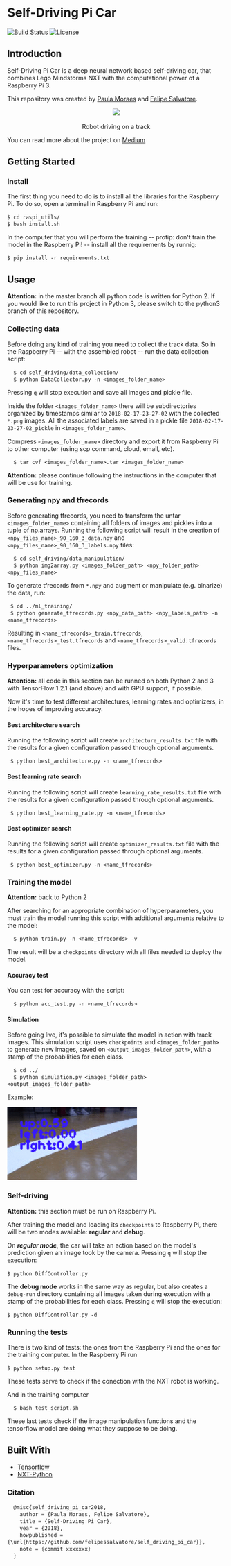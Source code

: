 # Self-Driving Pi Car 

[![Build Status](https://travis-ci.org/felipessalvatore/self_driving_pi_car.svg?branch=master)](https://travis-ci.org/felipessalvatore/self_driving_pi_car)
[![License](https://img.shields.io/github/license/mashape/apistatus.svg?maxAge=2592000)](https://github.com/felipessalvatore/self_driving_pi_car/blob/master/LICENSE)

## Introduction

Self-Driving Pi Car is a deep neural network based self-driving car, that combines Lego Mindstorms NXT with the computational power of a Raspberry Pi 3.

This repository was created by [Paula Moraes](https://github.com/paulaksm) and [Felipe Salvatore](https://github.com/felipessalvatore).

<p align = 'center'>
<img src = 'images/track.png' height = '270px'>
</p>
<p align = 'center'>
Robot driving on a track
</p>

You can read more about the project on [Medium](https://medium.com/@project_m/self-drives-me-crazy-from-0-to-self-driving-car-in-150-hours-bf4f68d50d8a)

## Getting Started

### Install

The first thing you need to do is to install all the libraries for the Raspberry Pi. To do so, open a terminal in Raspberry Pi and run:

```
$ cd raspi_utils/
$ bash install.sh
```

In the computer that you will perform the training -- protip: don't train the model in the Raspberry Pi! -- install all the requirements by runnig:

```
$ pip install -r requirements.txt
```

## Usage

**Attention:**
in the master branch all python code is written for Python 2. If you would like to run this project in Python 3, please switch to the python3 branch of this repository.


### Collecting data

Before doing any kind of training you need to collect the track data. So in the Raspberry Pi -- with the assembled robot -- run the data collection script:
```
  $ cd self_driving/data_collection/ 
  $ python DataCollector.py -n <images_folder_name>
```

Pressing `q` will stop execution and save all images and pickle file.

Inside the folder `<images_folder_name>` there will be subdirectories organized by timestamps similar to `2018-02-17-23-27-02` with the collected `*.png` images. All the associated labels are saved in a pickle file `2018-02-17-23-27-02_pickle` in `<images_folder_name>`.

Compress `<images_folder_name>` directory and export it from Raspberry Pi to other computer (using scp command, cloud, email, etc).
```
  $ tar cvf <images_folder_name>.tar <images_folder_name>
```


**Attention:**
please continue following the instructions in the computer that will be use for training.


### Generating npy and tfrecords

Before generating tfrecords, you need to transform the untar `<images_folder_name>` containing all folders of images and pickles into a tuple of np.arrays. Running the following script will result in the creation of `<npy_files_name>_90_160_3_data.npy` and `<npy_files_name>_90_160_3_labels.npy` files:
```
  $ cd self_driving/data_manipulation/
  $ python img2array.py <images_folder_path> <npy_folder_path> <npy_files_name>
```

To generate tfrecords from `*.npy` and augment or manipulate (e.g. binarize) the data, run:
 ```
  $ cd ../ml_training/ 
  $ python generate_tfrecords.py <npy_data_path> <npy_labels_path> -n <name_tfrecords> 
```

Resulting in `<name_tfrecords>_train.tfrecords`, `<name_tfrecords>_test.tfrecords` and `<name_tfrecords>_valid.tfrecords` files.



### Hyperparameters optimization

**Attention:**
all code in this section can be runned on both Python 2 and 3 with TensorFlow 1.2.1 (and above) and with GPU support, if possible.

Now it's time to test different architectures, learning rates and optimizers, in the hopes of improving accuracy. 


#### Best architecture search

Running the following script will create `architecture_results.txt` file with the results for a given configuration passed through optional arguments.
 ```
  $ python best_architecture.py -n <name_tfrecords>
```


#### Best learning rate search

Running the following script will create `learning_rate_results.txt` file with the results for a given configuration passed through optional arguments.
 ```
  $ python best_learning_rate.py -n <name_tfrecords>
```


#### Best optimizer search

Running the following script will create `optimizer_results.txt` file with the results for a given configuration passed through optional arguments.
 ```
  $ python best_optimizer.py -n <name_tfrecords>
```


### Training the model 

**Attention:**
back to Python 2

After searching for an appropriate combination of hyperparameters, you must train the model running this script with additional arguments relative to the model:

```
  $ python train.py -n <name_tfrecords> -v
```

The result will be a `checkpoints` directory with all files needed to deploy the model.


#### Accuracy test

You can test for accuracy with the script:

```
  $ python acc_test.py -n <name_tfrecords>
```


#### Simulation

Before going live, it's possible to simulate the model in action with track images. This simulation script uses `checkpoints` and `<images_folder_path>` to generate new images, saved on `<output_images_folder_path>`, with a stamp of the probabilities for each class.

```
  $ cd ../
  $ python simulation.py <images_folder_path> <output_images_folder_path>
```

Example:
<p align = 'left'>
<img src = 'images/run_readme.gif'>
</p>


### Self-driving 

**Attention:**
this section must be run on Raspberry Pi.

After training the model and loading its `checkpoints` to Raspberry Pi, there will be two modes available: **regular** and **debug**. 

On ___regular mode___, the car will take an action based on the model's prediction given an image took by the camera. Pressing `q` will stop the execution:

```
$ python DiffController.py 
```

The __debug mode__ works in the same way as regular, but also creates a `debug-run` directory containing all images taken during execution with a stamp of the probabilities for each class. Pressing `q` will stop the execution:

```
$ python DiffController.py -d
```



### Running the tests

There is two kind of tests: the ones from the Raspberry Pi and the ones for the training computer.
In the Raspberry Pi run

```
$ python setup.py test 
```
These tests serve to check if the conection with the NXT robot is working.

And in the training computer
```
  $ bash test_script.sh 
```
These last tests check if the image manipulation functions and the tensorflow model are doing what they suppose to be doing.



## Built With

* [Tensorflow](https://www.tensorflow.org/)
* [NXT-Python](https://github.com/Eelviny/nxt-python)


### Citation
```
  @misc{self_driving_pi_car2018,
    author = {Paula Moraes, Felipe Salvatore},
    title = {Self-Driving Pi Car},
    year = {2018},
    howpublished = {\url{https://github.com/felipessalvatore/self_driving_pi_car}},
    note = {commit xxxxxxx}
  }
```
